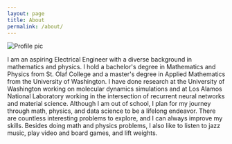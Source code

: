 ```yaml
---
layout: page
title: About
permalink: /about/
---
```


![Profile pic](./images/uw.jpg)

I am an aspiring Electrical Engineer with a diverse background in mathematics and physics. I hold a bachelor's degree in Mathematics and Physics from St. Olaf College and a master's degree in Applied Mathematics from the University of Washington. I have done research at the University of Washington working on molecular dynamics simulations and at Los Alamos National Laboratory working in the intersection of recurrent neural networks and material science. Although I am out of school, I plan for my journey through math, physics, and data science to be a lifelong endeavor. There are countless interesting problems to explore, and I can always improve my skills. Besides doing math and physics problems, I also like to listen to jazz music, play video and board games, and lift weights.

